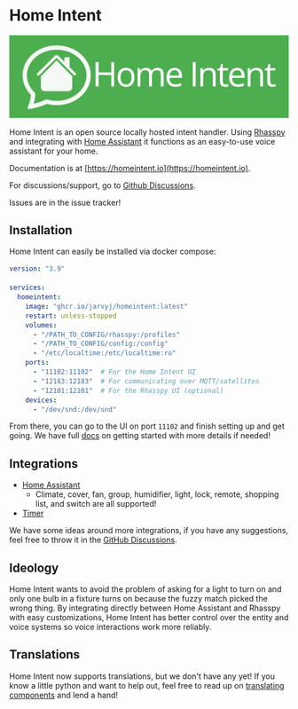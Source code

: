 # Home Intent

![Home Intent Logo](/.github/home-intent-logo.png)

Home Intent is an open source locally hosted intent handler. Using [Rhasspy](https://rhasspy.readthedocs.io) and integrating with [Home Assistant](https://www.home-assistant.io/) it functions as an easy-to-use voice assistant for your home.

Documentation is at [https://homeintent.io](https://homeintent.io).

For discussions/support, go to [Github Discussions](https://github.com/JarvyJ/HomeIntent/discussions).

Issues are in the issue tracker!

## Installation
Home Intent can easily be installed via docker compose:
```yaml
version: "3.9"

services:
  homeintent:
    image: "ghcr.io/jarvyj/homeintent:latest"
    restart: unless-stopped
    volumes:
      - "/PATH_TO_CONFIG/rhasspy:/profiles"
      - "/PATH_TO_CONFIG/config:/config"
      - "/etc/localtime:/etc/localtime:ro"
    ports:
      - "11102:11102"  # For the Home Intent UI
      - "12183:12183"  # For communicating over MQTT/satellites
      - "12101:12101"  # For the Rhasspy UI (optional)
    devices:
      - "/dev/snd:/dev/snd"
```

From there, you can go to the UI on port `11102` and finish setting up and get going. We have full [docs](https://homeintent.io/getting-started/installation/) on getting started with more details if needed!


## Integrations

  * [Home Assistant](https://homeintent.io/integrations/home-assistant/)
    * Climate, cover, fan, group, humidifier, light, lock, remote, shopping list, and switch are all supported!
  * [Timer](https://homeintent.io/integrations/timer/)

We have some ideas around more integrations, if you have any suggestions, feel free to throw it in the [GitHub Discussions](https://github.com/JarvyJ/HomeIntent/discussions).

## Ideology
Home Intent wants to avoid the problem of asking for a light to turn on and only one bulb in a fixture turns on because the fuzzy match picked the wrong thing. By integrating directly between Home Assistant and Rhasspy with easy customizations, Home Intent has better control over the entity and voice systems so voice interactions work more reliably.

## Translations
Home Intent now supports translations, but we don't have any yet! If you know a little python and want to help out, feel free to read up on [translating components](https://homeintent.io/reference/translations/translating-components/) and lend a hand!
